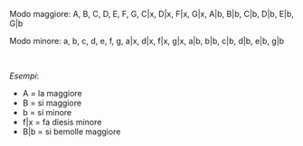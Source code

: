 Modo maggiore: A, B, C, D, E, F, G, C|x, D|x, F|x, G|x, A|b, B|b, C|b, D|b, E|b, G|b &nbsp;&nbsp;&nbsp;&nbsp;&nbsp;&nbsp;&nbsp; &nbsp;

Modo minore: a, b, c, d, e, f, g, a|x, d|x, f|x, g|x, a|b, b|b, c|b, d|b, e|b, g|b

&nbsp;

_Esempi_:

- A = la maggiore 
- B = si maggiore  
- b = si minore  
- f|x = fa diesis minore
- B|b = si bemolle maggiore